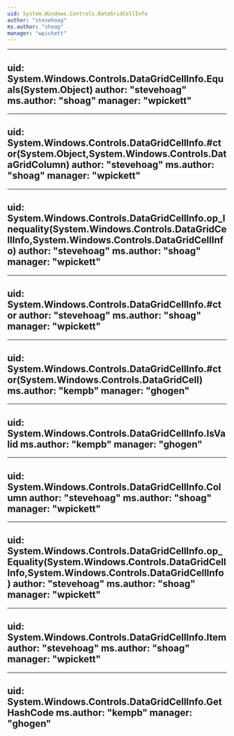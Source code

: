 ```yaml
---
uid: System.Windows.Controls.DataGridCellInfo
author: "stevehoag"
ms.author: "shoag"
manager: "wpickett"
---
```


---
uid: System.Windows.Controls.DataGridCellInfo.Equals(System.Object)
author: "stevehoag"
ms.author: "shoag"
manager: "wpickett"
---

---
uid: System.Windows.Controls.DataGridCellInfo.#ctor(System.Object,System.Windows.Controls.DataGridColumn)
author: "stevehoag"
ms.author: "shoag"
manager: "wpickett"
---

---
uid: System.Windows.Controls.DataGridCellInfo.op_Inequality(System.Windows.Controls.DataGridCellInfo,System.Windows.Controls.DataGridCellInfo)
author: "stevehoag"
ms.author: "shoag"
manager: "wpickett"
---

---
uid: System.Windows.Controls.DataGridCellInfo.#ctor
author: "stevehoag"
ms.author: "shoag"
manager: "wpickett"
---

---
uid: System.Windows.Controls.DataGridCellInfo.#ctor(System.Windows.Controls.DataGridCell)
ms.author: "kempb"
manager: "ghogen"
---

---
uid: System.Windows.Controls.DataGridCellInfo.IsValid
ms.author: "kempb"
manager: "ghogen"
---

---
uid: System.Windows.Controls.DataGridCellInfo.Column
author: "stevehoag"
ms.author: "shoag"
manager: "wpickett"
---

---
uid: System.Windows.Controls.DataGridCellInfo.op_Equality(System.Windows.Controls.DataGridCellInfo,System.Windows.Controls.DataGridCellInfo)
author: "stevehoag"
ms.author: "shoag"
manager: "wpickett"
---

---
uid: System.Windows.Controls.DataGridCellInfo.Item
author: "stevehoag"
ms.author: "shoag"
manager: "wpickett"
---

---
uid: System.Windows.Controls.DataGridCellInfo.GetHashCode
ms.author: "kempb"
manager: "ghogen"
---
